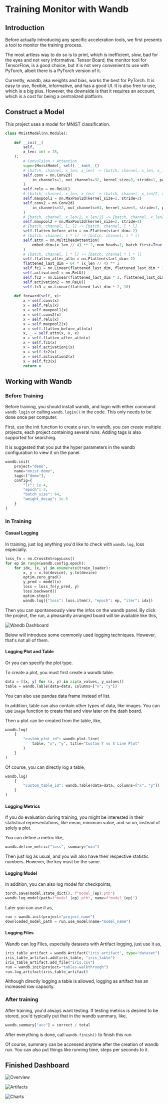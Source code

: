 # Training Monitor with Wandb

## Introduction

Before actually introducing any specific acceleration tools, we first presents a tool to monitor the training process.

The most artless way to do so is to print, which is inefficient, slow, bad for the eyes and not very informative. Tensor Board, the monitor tool for TensorFlow, is a good choice, but it is not very convenient to use with PyTorch, albeit there is a PyTorch version of it.

Currently, wandb, aka weights and bias, works the best for PyTorch. It is easy to use, flexible, informative, and has a good UI. It is also free to use, which is a big plus. However, the downside is that it requires an account, which is a cost for being a centralized platform.

## Construct a Model

This project uses a model for MNIST classification. 

```python
class MnistModel(nn.Module):
    
    def __init__(
        self,
        x_len: int = 28,
    ):
        # Convulsion + Attention
        super(MnistModel, self).__init__()
        # [batch, channel, x_len, x_len] -> [batch, channel, x_len, x_len]
        self.conv = nn.Conv2d(
            in_channels=1, out_channels=32, kernel_size=3, stride=1, padding=1
        )
        self.relu = nn.ReLU()
        # [batch, channel, x_len, x_len] -> [batch, channel, x_len/2, x_len/2]
        self.maxpool1 = nn.MaxPool2d(kernel_size=2, stride=2)
        self.conv2 = nn.Conv2d(
            in_channels=32, out_channels=64, kernel_size=3, stride=1, padding=1
        )
        # [batch, channel, x_len/2, x_len/2] -> [batch, channel, x_len/4, x_len/4]
        self.maxpool2 = nn.MaxPool2d(kernel_size=2, stride=2)
        # [batch, channel, l, l] -> [batch, channel, l * l]
        self.flatten_before_attn = nn.Flatten(start_dim=-2)
        # [batch, channel, l * l] -> [batch, channel, l * l]
        self.attn = nn.MultiheadAttention(
            embed_dim=(x_len // 4) ** 2, num_heads=1, batch_first=True
        )
        # [batch, channel, l * l] -> [batch, channel * l * l]
        self.flatten_after_attn = nn.Flatten(start_dim=-2)
        flattened_last_dim = 64 * (x_len // 4) ** 2
        self.fc1 = nn.Linear(flattened_last_dim, flattened_last_dim * 2)
        self.activation1 = nn.ReLU()
        self.fc2 = nn.Linear(flattened_last_dim * 2, flattened_last_dim)
        self.activation2 = nn.ReLU()
        self.fc3 = nn.Linear(flattened_last_dim * 2, 10)
    
    def forward(self, x):
        x = self.conv(x)
        x = self.relu(x)
        x = self.maxpool1(x)
        x = self.conv2(x)
        x = self.relu(x)
        x = self.maxpool2(x)
        x = self.flatten_before_attn(x)
        x, _ = self.attn(x, x, x)
        x = self.flatten_after_attn(x)
        x = self.fc1(x)
        x = self.activation1(x)
        x = self.fc2(x)
        x = self.activation2(x)
        x = self.fc3(x)
        return x
```

## Working with Wandb

### Before Training

Before training, you should install wandb, and login with either command `wandb login` or calling `wandb.login()` in the code. This only needs to be done once per computer.

First, use the init function to create a run. In wandb, you can create multiple projects, each project containing several runs. Adding tags is also supported for searching.

It is suggested that you put the hyper parameters in the wandb configuration to view it on the panel.

```python
wandb.init(
    project="demo",
    name="mnist-demo",
    tags=["demo"],
    config={
        "lr": 1e-4,
        "epoch": 3,
        "batch_size": 64,
        "weight_decay": 1e-5
    }
)
```

### In Training

#### Casual Logging

In training, just log anything you'd like to check with `wandb.log`, loss especially.

```python
loss_fn = nn.CrossEntropyLoss()
for ep in range(wandb.config.epoch):
    for idx, (x, y) in enumerate(train_loader):
        x, y = x.to(device), y.to(device)
        optim.zero_grad()
        y_pred = model(x)
        loss = loss_fn(y_pred, y)
        loss.backward()
        optim.step()
        wandb.log({"loss": loss.item(), "epoch": ep, "iter": idx})
```

Then you can spontaneously view the infos on the wandb panel. By click the project, the run, a pleasantly arranged board will be available like this,

![Wandb Dashboard](image.png)

Below will introduce some commonly used logging techniques. However, that's not all of them.

#### Logging Plot and Table

Or you can specify the plot type. 

To create a plot, you must first create a wandb table. 

```python
data = [[x, y] for (x, y) in zip(x_values, y_values)]
table = wandb.Table(data=data, columns=["x", "y"])
```

You can also use pandas data frame instead of list.

In addition, table can also contain other types of data, like images. You can use `Image` function to create that and view later on the dash board.

Then a plot can be created from the table, like,

```python
wandb.log(
    {
        "custom_plot_id": wandb.plot.line(
            table, "x", "y", title="Custom Y vs X Line Plot"
        )
    }
)
```

Of course, you can directly log a table,

```python
wandb.log(
    {
        "custom_table_id": wandb.Table(data=data, columns=["x", "y"])
    }
)
```

#### Logging Metrics

If you do evaluation during training, you might be interested in their statistical representations, like mean, minimum value, and so on, instead of solely a plot.

You can define a metric like,

```python
wandb.define_metric("loss", summary="min")
```

Then just log as usual, and you will also have their respective statistic numbers. However, the key must be the same.

#### Logging Model

In addition, you can also log model for checkpoints,

```python
torch.save(model.state_dict(), f"model_{ep}.pth")
wandb.log_model(path=f"model_{ep}.pth", name=f"model_{ep}")
```

Later you can use it as,

```python
run = wandb.init(project="project_name")
downloaded_model_path = run.use_model(name="model_name")
```

#### Logging Files

Wandb can log Files, especially datasets with Artifact logging, just use it as,

```python
iris_table_artifact = wandb.Artifact("iris_artifact", type="dataset")
iris_table_artifact.add(iris_table, "iris_table")
iris_table_artifact.add_file("iris.csv")
run = wandb.init(project="tables-walkthrough")
run.log_artifact(iris_table_artifact)
```

Although directly logging a table is allowed, logging as artifact has an increased row capacity.

### After training

After training, you'd always want testing. If testing metrics is desired to be stored, you'd typically put that in the wandb summary, like,

```python
wandb.summary["acc"] = correct / total
```

After everything is done, call `wandb.finish()` to finish this run.

Of course, summary can be accessed anytime after the creation of wandb run. You can also put things like running time, steps per seconds to it.

## Finished Dashboard

![Overview](image-1.png)

![Artifacts](image-2.png)

![Charts](image-3.png)
